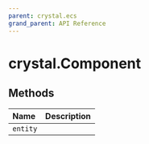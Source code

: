 ```yaml
---
parent: crystal.ecs
grand_parent: API Reference
---
```


# crystal.Component

## Methods

| Name     | Description |
| :------- | :---------- |
| `entity` |             |
